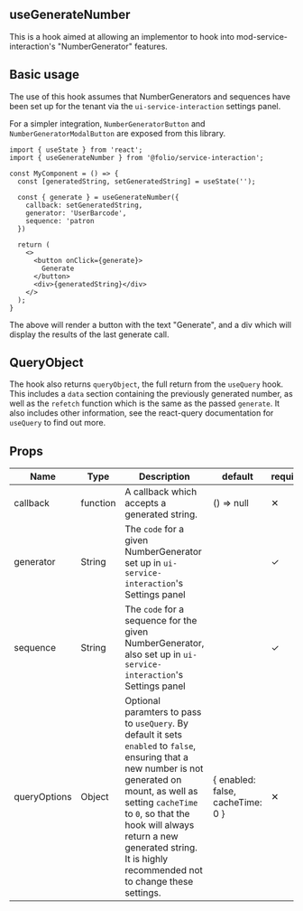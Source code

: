 ## useGenerateNumber

This is a hook aimed at allowing an implementor to hook into mod-service-interaction's "NumberGenerator" features.

## Basic usage
The use of this hook assumes that NumberGenerators and sequences have been set up for the tenant via the `ui-service-interaction` settings panel.

For a simpler integration, `NumberGeneratorButton` and `NumberGeneratorModalButton` are exposed from this library.
```
import { useState } from 'react';
import { useGenerateNumber } from '@folio/service-interaction';

const MyComponent = () => {
  const [generatedString, setGeneratedString] = useState('');

  const { generate } = useGenerateNumber({
    callback: setGeneratedString,
    generator: 'UserBarcode',
    sequence: 'patron
  })

  return (
    <>
      <button onClick={generate}>
        Generate
      </button>
      <div>{generatedString}</div>
    </>
  );
}

```

The above will render a button with the text "Generate", and a div which will display the results of the last generate call.

## QueryObject
The hook also returns `queryObject`, the full return from the `useQuery` hook. This includes a `data` section containing the previously generated number, as well as the `refetch` function which is the same as the passed `generate`. It also includes other information, see the react-query documentation for `useQuery` to find out more.

## Props
Name | Type | Description | default | required
--- | --- | --- | --- | ---
callback | function | A callback which accepts a generated string. | () => null | ✕ |
generator | String | The `code` for a given NumberGenerator set up in `ui-service-interaction`'s Settings panel | | ✓ |
sequence | String | The `code` for a sequence for the given NumberGenerator, also set up in `ui-service-interaction`'s Settings panel | | ✓ |
queryOptions | Object | Optional paramters to pass to `useQuery`. By default it sets `enabled` to `false`, ensuring that a new number is not generated on mount, as well as setting `cacheTime` to `0`, so that the hook will always return a new generated string. It is highly recommended not to change these settings. | { enabled: false, cacheTime: 0 } | ✕ |